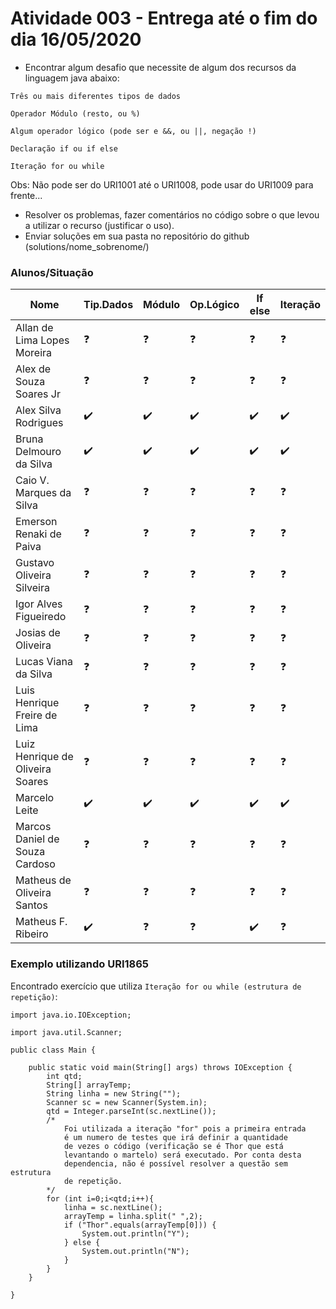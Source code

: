 # Atividade 003 - Entrega até o fim do dia 16/05/2020

- Encontrar algum desafio que necessite de algum dos recursos da linguagem java abaixo: 

`Três ou mais diferentes tipos de dados`

`Operador Módulo (resto, ou %)`

`Algum operador lógico (pode ser e &&, ou ||, negação !)`

`Declaração if ou if else`

`Iteração for ou while`

Obs: Não pode ser do URI1001 até o URI1008, pode usar do URI1009 para frente...
- Resolver os problemas, fazer comentários no código sobre o que levou a utilizar o recurso (justificar o uso).
- Enviar soluções em sua pasta no repositório do github (solutions/nome_sobrenome/)

### Alunos/Situação

| Nome  | Tip.Dados | Módulo | Op.Lógico | If else | Iteração |
| ------------- | ------------- | ------------- | ------------- | ------------- | ------------- |
| Allan de Lima Lopes Moreira | :question: | :question: | :question: | :question: | :question: |
| Alex de Souza Soares Jr | :question: | :question: | :question: | :question: | :question: |
| Alex Silva Rodrigues | :heavy_check_mark: | :heavy_check_mark: | :heavy_check_mark: | :heavy_check_mark: | :heavy_check_mark: |
| Bruna Delmouro da Silva | :heavy_check_mark: | :heavy_check_mark: | :heavy_check_mark: | :heavy_check_mark: | :heavy_check_mark: |
| Caio V. Marques da Silva | :question: | :question: | :question: | :question: | :question: |
| Emerson Renaki de Paiva | :question: | :question: | :question: | :question: | :question: |
| Gustavo Oliveira Silveira | :question: | :question: | :question: | :question: | :question: |
| Igor Alves Figueiredo | :question: | :question: | :question: | :question: | :question: |
| Josias de Oliveira | :question: | :question: | :question: | :question: | :question: |
| Lucas Viana da Silva | :question: | :question: | :question: | :question: | :question: |
| Luis Henrique Freire de Lima | :question: | :question: | :question: | :question: | :question: |
| Luiz Henrique de Oliveira Soares | :question: | :question: | :question: | :question: | :question: |
| Marcelo Leite | :heavy_check_mark: | :heavy_check_mark: | :heavy_check_mark: | :heavy_check_mark: | :heavy_check_mark: |
| Marcos Daniel de Souza Cardoso | :question: | :question: | :question: | :question: | :question: |
| Matheus de Oliveira Santos | :question: | :question: | :question: | :question: | :question: |
| Matheus F. Ribeiro | :heavy_check_mark: | :question: | :question: | :heavy_check_mark: | :question: |

### Exemplo utilizando URI1865

Encontrado exercício que utiliza `Iteração for ou while (estrutura de repetição)`:

```
import java.io.IOException;
 
import java.util.Scanner;

public class Main {
 
    public static void main(String[] args) throws IOException {
        int qtd;
        String[] arrayTemp;
        String linha = new String("");
        Scanner sc = new Scanner(System.in);
        qtd = Integer.parseInt(sc.nextLine());
        /* 
            Foi utilizada a iteração "for" pois a primeira entrada
            é um numero de testes que irá definir a quantidade
            de vezes o código (verificação se é Thor que está
            levantando o martelo) será executado. Por conta desta
            dependencia, não é possível resolver a questão sem estrutura
            de repetição.
        */ 
        for (int i=0;i<qtd;i++){
            linha = sc.nextLine();
            arrayTemp = linha.split(" ",2);
            if ("Thor".equals(arrayTemp[0])) {
                System.out.println("Y");
            } else {
                System.out.println("N");
            }
        }
    }
 
}
```
